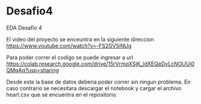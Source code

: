 # Desafio4
EDA Desafio 4

El video del proyecto se enceuntra en la siguiente direccion https://www.youtube.com/watch?v=-FS2GV5iNUg

Para poder correr el codigo se puede ingresar a url
https://colab.research.google.com/drive/15rVrmqXSjK_ldXEQeDvLcNOUUi0QMqAq?usp=sharing

Desde este la base de datos deberia poder correr sin ningun problema. En caso contrario se necesitara descargar el notebook y cargar el archivo heart.csv que se encuentra en el repositorio.
